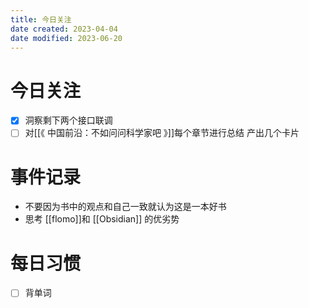 ```yaml
---
title: 今日关注
date created: 2023-04-04
date modified: 2023-06-20
---
```


# 今日关注

- [x] 洞察剩下两个接口联调
- [ ] 对[[《 中国前沿：不如问问科学家吧 》]]每个章节进行总结 产出几个卡片

# 事件记录

- 不要因为书中的观点和自己一致就认为这是一本好书
- 思考 [[flomo]]和 [[Obsidian]] 的优劣势

# 每日习惯

- [ ] 背单词

#

